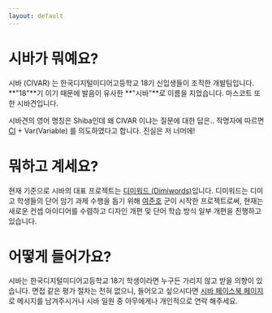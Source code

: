 ```yaml
---
layout: default
---
```


# 시바가 뭐예요?

시바 (CIVAR) 는 한국디지털미디어고등학교 18기 신입생들이 조직한 개발팀입니다. **"18"**기 이기 때문에 발음이 유사한 **"시바"**로 이름을 지었습니다. 마스코트 또한 시바견입니다.

시바견의 영어 명칭은 Shiba인데 왜 CIVAR 이냐는 질문에 대한 답은.. 작명자에 따르면 [CI](https://ko.wikipedia.org/wiki/%EC%A7%80%EC%86%8D%EC%A0%81_%ED%86%B5%ED%95%A9) + Var(Variable) 를 의도하였다고 합니다. 진실은 저 너머에!

# 뭐하고 계세요?

현재 기준으로 시바의 대표 프로젝트는 [디미워드 (Dimiwords)](https://dimiwords.tk/)입니다. 디미워드는 디미고 학생들의 단어 암기 과제 수행을 돕기 위해 [여준호](https://github.com/junhoyeo) 군이 시작한 프로젝트로써, 현재는 새로운 컨셉 아이디어를 수렴하고 디자인 개편 및 단어 학습 방식 일부 개편을 진행하고 있습니다.

# 어떻게 들어가요?

시바는 한국디지털미디어고등학교 18기 학생이라면 누구든 가리지 않고 받을 의향이 있습니다. 면접 같은 평가 절차는 전혀 없으니, 들어오고 싶으시다면 [시바 페이스북 페이지](https://www.facebook.com/CIVAR18/)로 메시지를 남겨주시거나 시바 일원 중 아무에게나 개인적으로 연락 해주세요.